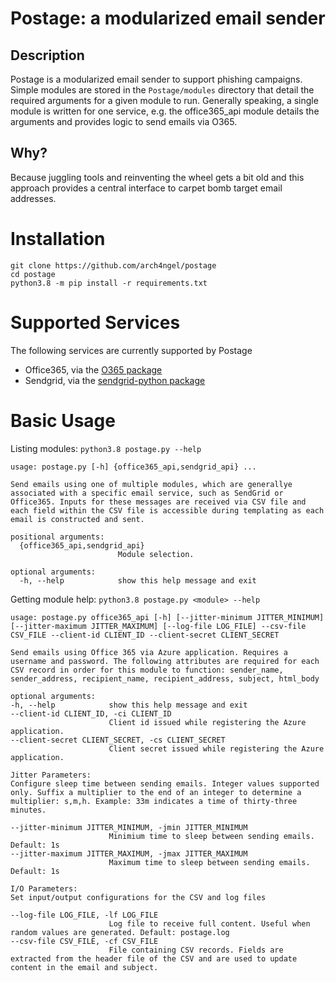 # Postage: a modularized email sender

## Description

Postage is a modularized email sender to support phishing campaigns. Simple modules
are stored in the `Postage/modules` directory that detail the required arguments
for a given module to run. Generally speaking, a single module is written for one
service, e.g. the office365_api module details the arguments and provides logic to
send emails via O365.

## Why?

Because juggling tools and reinventing the wheel gets a bit old and this approach
provides a central interface to carpet bomb target email addresses.

# Installation

```
git clone https://github.com/arch4ngel/postage
cd postage
python3.8 -m pip install -r requirements.txt
```

# Supported Services

The following services are currently supported by Postage

- Office365, via the [O365 package](https://pypi.org/project/O365/)
- Sendgrid, via the [sendgrid-python package](https://github.com/sendgrid/sendgrid-python)

# Basic Usage

Listing modules: `python3.8 postage.py --help`

```
usage: postage.py [-h] {office365_api,sendgrid_api} ...

Send emails using one of multiple modules, which are generallye associated with a specific email service, such as SendGrid or Office365. Inputs for these messages are received via CSV file and each field within the CSV file is accessible during templating as each email is constructed and sent.

positional arguments:
  {office365_api,sendgrid_api}
                        Module selection.

optional arguments:
  -h, --help            show this help message and exit
  ```
  
  Getting module help: `python3.8 postage.py <module> --help`
  
  ```
  usage: postage.py office365_api [-h] [--jitter-minimum JITTER_MINIMUM] [--jitter-maximum JITTER_MAXIMUM] [--log-file LOG_FILE] --csv-file CSV_FILE --client-id CLIENT_ID --client-secret CLIENT_SECRET

Send emails using Office 365 via Azure application. Requires a username and password. The following attributes are required for each CSV record in order for this module to function: sender_name, sender_address, recipient_name, recipient_address, subject, html_body

optional arguments:
  -h, --help            show this help message and exit
  --client-id CLIENT_ID, -ci CLIENT_ID
                        Client id issued while registering the Azure application.
  --client-secret CLIENT_SECRET, -cs CLIENT_SECRET
                        Client secret issued while registering the Azure application.

Jitter Parameters:
  Configure sleep time between sending emails. Integer values supported only. Suffix a multiplier to the end of an integer to determine a multiplier: s,m,h. Example: 33m indicates a time of thirty-three minutes.

  --jitter-minimum JITTER_MINIMUM, -jmin JITTER_MINIMUM
                        Minimium time to sleep between sending emails. Default: 1s
  --jitter-maximum JITTER_MAXIMUM, -jmax JITTER_MAXIMUM
                        Maximum time to sleep between sending emails. Default: 1s

I/O Parameters:
  Set input/output configurations for the CSV and log files

  --log-file LOG_FILE, -lf LOG_FILE
                        Log file to receive full content. Useful when random values are generated. Default: postage.log
  --csv-file CSV_FILE, -cf CSV_FILE
                        File containing CSV records. Fields are extracted from the header file of the CSV and are used to update content in the email and subject.
```
